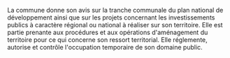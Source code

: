 La commune donne son avis sur la tranche communale du plan national de développement ainsi que sur les projets concernant les investissements publics à caractère régional ou national à réaliser sur son territoire. Elle est partie prenante aux procédures et aux opérations d'aménagement du territoire pour ce qui concerne son ressort territorial. Elle réglemente, autorise et contrôle l'occupation temporaire de son domaine public.